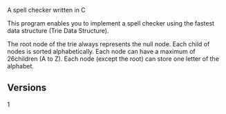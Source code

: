 

A spell checker written in C


This program enables you to implement a spell checker using the fastest data structure (Trie Data Structure).

The root node of the trie always represents the null node.
Each child of nodes is sorted alphabetically.
Each node can have a maximum of 26children (A to Z).
Each node (except the root) can store one letter of the alphabet.



Versions
--------

1




